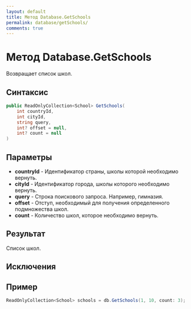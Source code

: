 ```yaml
---
layout: default
title: Метод Database.GetSchools
permalink: database/getSchools/
comments: true
---
```

# Метод Database.GetSchools
Возвращает список школ.

## Синтаксис
```csharp
public ReadOnlyCollection<School> GetSchools(
	int countryId, 
	int cityId, 
	string query, 
	int? offset = null, 
	int? count = null
)
```

## Параметры
+ **countryId** - Идентификатор страны, школы которой необходимо вернуть.
+ **cityId** - Идентификатор города, школы которого необходимо вернуть.
+ **query** - Строка поискового запроса. Например, гимназия.
+ **offset** - Отступ, необходимый для получения определенного подмножества школ.
+ **count** - Количество школ, которое необходимо вернуть.

## Результат
Cписок школ.

## Исключения

## Пример
```csharp
ReadOnlyCollection<School> schools = db.GetSchools(1, 10, count: 3);
```
